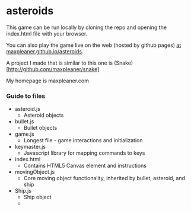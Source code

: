 asteroids
=========


This game can be run locally by cloning the repo and opening the index.html file with your browser. 

You can also play the game live on the web (hosted by github pages) [at maxpleaner.github.io/asteroids](http://maxpleaner.github.io/asteroids).

A project I made that is similar to this one is (Snake)[http://github.com/maxpleaner/snake].

My homepage is maxpleaner.com

### Guide to files
* asteroid.js
  * Asteroid objects
* bullet.js
  * Bullet objects
* game.js
  * Longest file - game interactions and initialization
* keymaster.js
  * Javascript library for mapping commands to keys
* index.html
  * Contains HTML5 Canvas element and instructions
* movingObject.js
  * Core moving object functionality, inherited by bullet, asteroid, and ship
* Ship.js
  * Ship object
  * 
  
